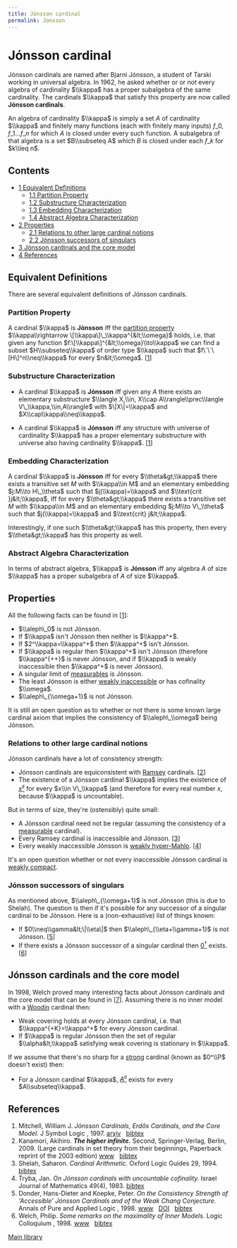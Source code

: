 ```yaml
---
title: Jónsson cardinal
permalink: Jonsson
---
```

# Jónsson cardinal











Jónsson cardinals are named after Bjarni Jónsson, a student of Tarski
working in universal algebra. In 1962, he asked whether or or not every
algebra of cardinality $\\kappa$ has a proper subalgebra of the same
cardinality. The cardinals $\\kappa$ that satisfy this property are now
called **Jónsson cardinals**.

An algebra of cardinality $\\kappa$ is simply a set $A$ of cardinality
$\\kappa$ and finitely many functions (each with finitely many inputs)
$f\_0,f\_1...f\_n$ for which $A$ is closed under every such function. A
subalgebra of that algebra is a set $B\\subseteq A$ which $B$ is closed
under each $f\_k$ for $k\\leq n$.



## Contents


-   [<span class="tocnumber">1</span> <span class="toctext">Equivalent
    Definitions</span>](#Equivalent_Definitions)
    -   [<span class="tocnumber">1.1</span> <span
        class="toctext">Partition Property</span>](#Partition_Property)
    -   [<span class="tocnumber">1.2</span> <span
        class="toctext">Substructure
        Characterization</span>](#Substructure_Characterization)
    -   [<span class="tocnumber">1.3</span> <span
        class="toctext">Embedding
        Characterization</span>](#Embedding_Characterization)
    -   [<span class="tocnumber">1.4</span> <span
        class="toctext">Abstract Algebra
        Characterization</span>](#Abstract_Algebra_Characterization)
-   [<span class="tocnumber">2</span> <span
    class="toctext">Properties</span>](#Properties)
    -   [<span class="tocnumber">2.1</span> <span
        class="toctext">Relations to other large cardinal
        notions</span>](#Relations_to_other_large_cardinal_notions)
    -   [<span class="tocnumber">2.2</span> <span
        class="toctext">Jónsson successors of
        singulars</span>](#J.C3.B3nsson_successors_of_singulars)
-   [<span class="tocnumber">3</span> <span class="toctext">Jónsson
    cardinals and the core
    model</span>](#J.C3.B3nsson_cardinals_and_the_core_model)
-   [<span class="tocnumber">4</span> <span
    class="toctext">References</span>](#References)


## Equivalent Definitions

There are several equivalent definitions of Jónsson cardinals.

### <span id="Partition_Property" class="mw-headline">Partition Property</span>

A cardinal $\\kappa$ is **Jónsson** iff the [partition
property](/Partition_property "Partition property")
$\\kappa\\rightarrow \[\\kappa\]\_\\kappa^{&lt;\\omega}$ holds, i.e.
that given any function $f:\[\\kappa\]^{&lt;\\omega}\\to\\kappa$ we can
find a subset $H\\subseteq\\kappa$ of order type $\\kappa$ such that
$f\`\`\[H\]^n\\neq\\kappa$ for every $n&lt;\\omega$.
\[[1](#bibkey_Kanamori2003:HigherInfinite)\]

### <span id="Substructure_Characterization" class="mw-headline">Substructure Characterization</span>

-   A cardinal $\\kappa$ is **Jónsson** iff given any $A$ there exists
    an elementary substructure $\\langle X,\\in, X\\cap
    A\\rangle\\prec\\langle V\_\\kappa,\\in,A\\rangle$ with
    $\|X\|=\\kappa$ and $X\\cap\\kappa\\neq\\kappa$.


-   A cardinal $\\kappa$ is **Jónsson** iff any structure with universe
    of cardinality $\\kappa$ has a proper elementary substructure with
    universe also having cardinality $\\kappa$.
    \[[1](#bibkey_Kanamori2003:HigherInfinite)\]

### <span id="Embedding_Characterization" class="mw-headline">Embedding Characterization</span>

A cardinal $\\kappa$ is **Jónsson** iff for every $\\theta&gt;\\kappa$
there exists a transitive set $M$ with $\\kappa\\in M$ and an elementary
embedding $j:M\\to H\_\\theta$ such that $j(\\kappa)=\\kappa$ and
$\\text{crit }j&lt;\\kappa$, iff for every $\\theta&gt;\\kappa$ there
exists a transitive set $M$ with $\\kappa\\in M$ and an elementary
embedding $j:M\\to V\_\\theta$ such that $j(\\kappa)=\\kappa$ and
$\\text{crit} j&lt;\\kappa$.

Interestingly, if one such $\\theta&gt;\\kappa$ has this property, then
every $\\theta&gt;\\kappa$ has this property as well.

### <span id="Abstract_Algebra_Characterization" class="mw-headline">Abstract Algebra Characterization</span>

In terms of abstract algebra, $\\kappa$ is **Jónsson** iff any algebra
$A$ of size $\\kappa$ has a proper subalgebra of $A$ of size $\\kappa$.

## Properties

All the following facts can be found in
\[[1](#bibkey_Kanamori2003:HigherInfinite)\]:

-   $\\aleph\_0$ is not Jónsson.
-   If $\\kappa$ isn't Jónsson then neither is $\\kappa^+$.
-   If $2^\\kappa=\\kappa^+$ then $\\kappa^+$ isn't Jónsson.
-   If $\\kappa$ is regular then $\\kappa^+$ isn't Jónsson (therefore
    $\\kappa^{++}$ is never Jónsson, and if $\\kappa$ is weakly
    inaccessible then $\\kappa^+$ is never Jónsson).
-   A singular limit of
    [measurables](/Measurable "Measurable")
    is Jónsson.
-   The least Jónsson is either [weakly
    inaccessible](/Inaccessible "Inaccessible")
    or has cofinality $\\omega$.
-   $\\aleph\_{\\omega+1}$ is not Jónsson.

It is still an open question as to whether or not there is some known
large cardinal axiom that implies the consistency of $\\aleph\_\\omega$
being Jónsson.

### <span id="Relations_to_other_large_cardinal_notions" class="mw-headline">Relations to other large cardinal notions</span>

Jónsson cardinals have a lot of consistency strength:

-   Jónsson cardinals are equiconsistent with
    [Ramsey](/Ramsey "Ramsey")
    cardinals. \[[2](#bibkey_Mitchell1997:JonssonErdosCoreModel)\]
-   The existence of a Jónsson cardinal $\\kappa$ implies the existence
    of
    <a href="/Zero_sharp" class="mw-redirect" title="Zero sharp">$x^\sharp$</a>
    for every $x\\in V\_\\kappa$ (and therefore for every real number
    $x$, because $\\kappa$ is uncountable).

But in terms of size, they're (ostensibly) quite small:

-   A Jónsson cardinal need not be regular (assuming the consistency of
    a
    [measurable](/Measurable "Measurable")
    cardinal).
-   Every Ramsey cardinal is inaccessible and Jónsson.
    \[[3](#bibkey_Kanamori2009:HigherInfinite)\]
-   Every weakly inaccessible Jónsson is [weakly
    hyper-Mahlo](/Mahlo "Mahlo").
    \[[4](#bibkey_Shelah1994:CardinalArithmetic)\]

It's an open question whether or not every inaccessible Jónsson cardinal
is [weakly
compact](/Weakly_compact "Weakly compact").

### <span id="J.C3.B3nsson_successors_of_singulars" class="mw-headline">Jónsson successors of singulars</span>

As mentioned above, $\\aleph\_{\\omega+1}$ is not Jónsson (this is due
to Shelah). The question is then if it's possible for any successor of a
singular cardinal to be Jónsson. Here is a (non-exhaustive) list of
things known:

-   If $0\\neq\\gamma&lt;\|\\eta\|$ then $\\aleph\_{\\eta+\\gamma+1}$ is
    not Jónsson. \[[5](#bibkey_TrybaJan1983:JonssonUncountable)\]
-   If there exists a Jónsson successor of a singular cardinal then
    <a href="/Zero_dagger" class="mw-redirect" title="Zero dagger">$0^\dagger$</a>
    exists. \[[6](#bibkey_DonderKoepke1998:AccessibleJonsson)\]

## Jónsson cardinals and the core model

In 1998, Welch proved many interesting facts about Jónsson cardinals and
the core model that can be found in
\[[7](#bibkey_Welch1998:InnerModels)\]. Assuming there is no inner model
with a
[Woodin](/Woodin "Woodin")
cardinal then:

-   Weak covering holds at every Jónsson cardinal, i.e. that
    $\\kappa^{+K}=\\kappa^+$ for every Jónsson cardinal.
-   If $\\kappa$ is regular Jónsson then the set of regular
    $\\alpha&lt;\\kappa$ satisfying weak covering is stationary in
    $\\kappa$.

If we assume that there's no sharp for a
[strong](/Strong "Strong")
cardinal (known as $0^\\P$ doesn't exist) then:

-   For a Jónsson cardinal $\\kappa$,
    <a href="/Zero_sharp" class="mw-redirect" title="Zero sharp">$A^\sharp$</a>
    exists for every $A\\subseteq\\kappa$.

## References

1.  <span id="bibkey_Mitchell1997:JonssonErdosCoreModel">Mitchell,
    William J. *Jónsson Cardinals, Erdős Cardinals, and the Core Model.*
    J Symbol Logic , 1997.
    <a href="http://arxiv.org/abs/math/9706207" class="extiw">arχiv</a>   <a href="javascript:bibpopup(&#39;@article%7B#Mitchell1997:JonssonErdosCoreModel,%20%20%20%20%20%20%20AUTHOR%20=%20%7BMitchell,%20William%20J.%7D,%3Cbr%3E%20%20%20%20%20%20%20TITLE%20=%20%7BJónsson%20Cardinals,%20Erdős%20Cardinals,%20and%20the%20Core%20Model%7D,%3Cbr%3E%20%20%20%20%20%20%20JOURNAL%20=%20%7BJ.%20Symbol%20Logic%7D,%3Cbr%3E%20%20%20%20%20%20%20FJOURNAL%20=%20%7BThe%20Journal%20of%20Symbolic%20Logic%7D,%3Cbr%3E%20%20%20%20%20%20%20EPRINT%20=%20%7Bmath/9706207%7D,%3Cbr%3E%20%20%20%20%20%20%20YEAR%20=%20%7B1997%7D%7D&#39;)" class="bibtex">bibtex</a></span>
2.  <span id="bibkey_Kanamori2009:HigherInfinite">Kanamori, Akihiro.
    ***The higher infinite.*** Second, Springer-Verlag, Berlin, 2009.
    (Large cardinals in set theory from their beginnings, Paperback
    reprint of the 2003 edition)
    <a href="https://link.springer.com/book/10.1007%2F978-3-540-88867-3" class="extiw">www</a>   <a href="javascript:bibpopup(&#39;@book%7BKanamori2009:HigherInfinite,%20%20%20%20AUTHOR%20=%20%7BKanamori,%20Akihiro%7D,%3Cbr%3E%20%20%20%20%20TITLE%20=%20%7BThe%20higher%20infinite%7D,%3Cbr%3E%20%20%20%20SERIES%20=%20%7BSpringer%20Monographs%20in%20Mathematics%7D,%3Cbr%3E%20%20%20EDITION%20=%20%7BSecond%7D,%3Cbr%3E%20%20%20%20%20%20NOTE%20=%20%7BLarge%20cardinals%20in%20set%20theory%20from%20their%20beginnings,%20%20%20%20%20%20%20%20%20%20%20%20%20%20Paperback%20reprint%20of%20the%202003%20edition%7D,%3Cbr%3E%20PUBLISHER%20=%20%7BSpringer-Verlag%7D,%3Cbr%3E%20%20%20ADDRESS%20=%20%7BBerlin%7D,%3Cbr%3E%20%20%20%20%20%20YEAR%20=%20%7B2009%7D,%3Cbr%3E%20%20%20%20%20PAGES%20=%20%7Bxxii+536%7D,%3Cbr%3E%20%20%20%20%20%20%20URL%20=%20%7Bhttps://link.springer.com/book/10.1007%2F978-3-540-88867-3%7D%7D&#39;)" class="bibtex">bibtex</a></span>
3.  <span id="bibkey_Shelah1994:CardinalArithmetic">Shelah, Saharon.
    *Cardinal Arithmetic.* Oxford Logic Guides 29, 1994.
    <a href="javascript:bibpopup(&#39;@article%20%7B#Shelah1994:CardinalArithmetic,%20%20%20%20AUTHOR%20=%20%7BShelah,%20Saharon%7D,%3Cbr%3E%20%20%20%20%20TITLE%20=%20%7BCardinal%20Arithmetic%7D,%3Cbr%3E%20%20%20JOURNAL%20=%20%7BOxford%20Logic%20Guides%7D,%3Cbr%3E%20%20%20%20VOLUME%20=%20%7B29%7D,%3Cbr%3E%20%20%20%20%20%20YEAR%20=%20%7B1994%7D,%3Cbr%3E%7D&#39;)" class="bibtex">bibtex</a></span>
4.  <span id="bibkey_TrybaJan1983:JonssonUncountable">Tryba, Jan. *On
    Jónsson cardinals with uncountable cofinality.* Israel Journal of
    Mathematics 49(4), 1983.
    <a href="javascript:bibpopup(&#39;@article%7BTrybaJan1983:JonssonUncountable,%20%20%20%20AUTHOR%20=%20%7BTryba,%20Jan%7D,%3Cbr%3E%20%20%20%20%20TITLE%20=%20%7BOn%20Jónsson%20cardinals%20with%20uncountable%20cofinality%7D,%3Cbr%3E%20%20%20%20%20%20YEAR%20=%20%7B1983%7D,%3Cbr%3E%20%20%20JOURNAL%20=%20%7BIsrael%20Journal%20of%20Mathematics%7D,%3Cbr%3E%20%20%20%20VOLUME%20=%20%7B49%7D,%3Cbr%3E%20%20%20%20NUMBER%20=%20%7B4%7D,%3Cbr%3E%7D&#39;)" class="bibtex">bibtex</a></span>
5.  <span id="bibkey_DonderKoepke1998:AccessibleJonsson">Donder,
    Hans-Dieter and Koepke, Peter. *On the Consistency Strength of
    'Accessible' Jónsson Cardinals and of the Weak Chang Conjecture.*
    Annals of Pure and Applied Logic , 1998.
    <a href="https://ac.els-cdn.com/0168007283900209/1-s2.0-0168007283900209-main.pdf?_tid=466bc36a-c95e-11e7-bf33-00000aab0f27&amp;acdnat=1510679420_e0c0ac48663b05db4a42ead08262d38f" class="extiw">www</a>   <a href="http://web.archive.org/web/20191005075111/http://dx.doi.org/10.1016/0168-0072(83)90020-9" class="extiw">DOI</a>   <a href="javascript:bibpopup(&#39;@article%7BDonderKoepke1983:AccessibleJonsson,%20author%20=%20%7BDonder,%20Hans-Dieter%20and%20Koepke,%20Peter%7D,%3Cbr%3Etitle%20=%20%7BOn%20the%20Consistency%20Strength%20of%20\&#39;Accessible\&#39;%20Jónsson%20Cardinals%20and%20of%20the%20Weak%20Chang%20Conjecture%7D,%3Cbr%3Ejournal%20=%20%7BAnnals%20of%20Pure%20and%20Applied%20Logic%7D,%3Cbr%3Eyear%20=%20%7B1998%7D,%3Cbr%3Edoi%20=%20%7B10.1016/0168-0072(83)90020-9%7D,%3Cbr%3Eurl=%7Bhttps://ac.els-cdn.com/0168007283900209/1-s2.0-0168007283900209-main.pdf?_tid=466bc36a-c95e-11e7-bf33-00000aab0f27&amp;acdnat=1510679420_e0c0ac48663b05db4a42ead08262d38f%7D,%3Cbr%3E%7D&#39;)" class="bibtex">bibtex</a></span>
6.  <span id="bibkey_Welch1998:InnerModels">Welch, Philip. *Some remarks
    on the maximality of Inner Models.* Logic Colloquium , 1998.
    <a href="http://citeseerx.ist.psu.edu/viewdoc/download?doi=10.1.1.41.7037&amp;rep=rep1&amp;type=pdf" class="extiw">www</a>   <a href="javascript:bibpopup(&#39;@article%7BWelch1998:InnerModels,%20%20%20%20author%20=%20%7BWelch,%20Philip%7D,%3Cbr%3E%20%20%20%20title%20=%20%7BSome%20remarks%20on%20the%20maximality%20of%20Inner%20Models%7D,%3Cbr%3E%20%20%20%20journal%20=%20%7BLogic%20Colloquium%7D,%3Cbr%3E%20%20%20%20year%20=%20%7B1998%7D,%3Cbr%3E%20%20%20%20url%20=%20%7Bhttp://citeseerx.ist.psu.edu/viewdoc/download?doi=10.1.1.41.7037&amp;rep=rep1&amp;type=pdf%7D,%3Cbr%3E%7D&#39;)" class="bibtex">bibtex</a></span>

[Main
library](/Library "Library")



